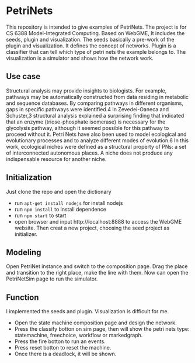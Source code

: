 # PetriNets
This repository is intended to give examples of PetriNets. The project is for CS 6388 Model-Integrated Computing. Based on WebGME, It includes the seeds, plugin and visualization. The seeds basically a pre-work of the plugin and visualization. It defines the concept of networks. Plugin is a classifier that can tell which type of petri nets the example belongs to. The visualization is a simulator and shows how the network work. 

## Use case
Structural analysis may provide insights to biologists. For example, pathways may be automatically constructed from data residing in metabolic and sequence databases. By comparing pathways in different organisms, gaps in specific pathways were identified.4 In Zevedei-Oaneca and Schuster,3 structural analysis explained a surprising finding that indicated that an enzyme (triose-phosphate isomerase) is necessary for the glycolysis pathway, although it seemed possible for this pathway to proceed without it.
Petri Nets have also been used to model ecological and evolutionary processes and to analyze different modes of evolution.6 In this work, ecological niches were defined as a structural property of PNs: a set of interconnected autonomous places. A niche does not produce any indispensable resource for another niche.


## Initialization
Just clone the repo and open the dictionary
- run `apt-get install nodejs` for install nodejs
- run `npm install` to install dependence
- run `npm start` to start
- open browser and input http://localhost:8888 to access the WebGME website. Then creat a new project, choosing the seed project as initializer.

## Modeling
Open PetriNet instance and switch to the composition page. Drag the place and transition to the right place, make the line with them.
Now can open the PetriNetSim page to run the simulator.

## Function
I implemented the seeds and plugin. Visualization is difficult for me.
- Open the state machine composition page and design the network.
- Press the classify botton on sim page, then will show the petri nets type: statemachine, freechoice, workflow or markedgraph.
- Press the fire botton to run an events.
- Press reset botton to reset the machine.
- Once there is a deadlock, it will be shown.

